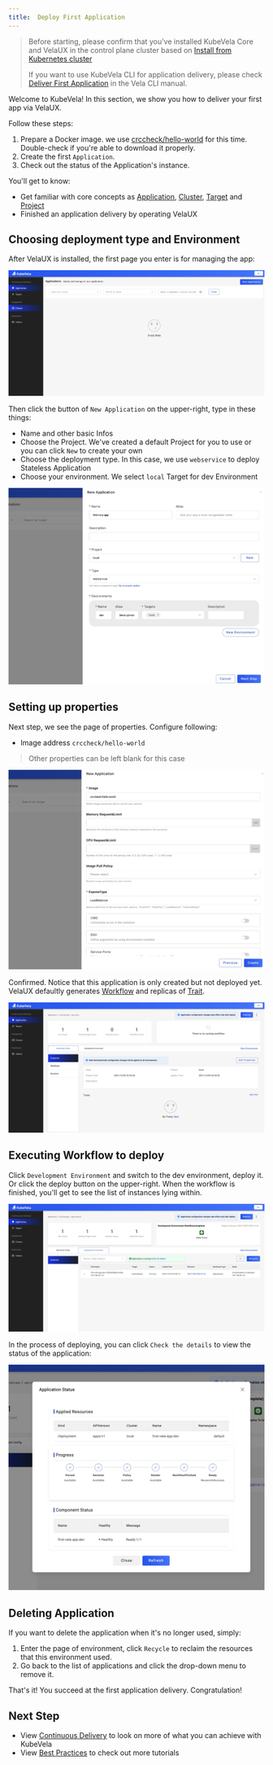 ```yaml
---
title:  Deploy First Application
---
```


> Before starting, please confirm that you've installed KubeVela Core and VelaUX in the control plane cluster based on [Install from Kubernetes cluster](./install.mdx) 
>
> If you want to use KubeVela CLI for application delivery, please check [Deliver First Application](./end-user/quick-start-cli) in the Vela CLI manual.
 
Welcome to KubeVela! In this section, we show you how to deliver your first app via VelaUX.

Follow these steps:
1. Prepare a Docker image. we use [crccheck/hello-world](https://hub.docker.com/r/crccheck/hello-world) for this time. Double-check if you're able to download it properly.
2. Create the first `Application`.
3. Check out the status of the Application's instance.

You'll get to know:
- Get familiar with core concepts as [Application](./getting-started/core-concept#application), [Cluster](getting-started/core-concept#cluster), [Target](getting-started/core-concept#target) and [Project](getting-started/core-concept#project)
- Finished an application delivery by operating VelaUX

##  Choosing deployment type and Environment

After VelaUX is installed, the first page you enter is for managing the app:

![](./resources/dashboard.png)

Then click the button of `New Application` on the upper-right, type in these things:

- Name and other basic Infos
- Choose the Project. We've created a default Project for you to use or you can click `New` to create your own
- Choose the deployment type. In this case, we use `webservice` to deploy Stateless Application
- Choose your environment. We select `local` Target for dev Environment

![](./resources/new-first-vela-app.png)

## Setting up properties

Next step, we see the page of properties. Configure following:

- Image address `crccheck/hello-world`

> Other properties can be left blank for this case

![](./resources/port-first-vela-app.png)

Confirmed. Notice that this application is only created but not deployed yet. VelaUX defaultly generates [Workflow](./getting-started/core-concept#workflow) and replicas of [Trait](./getting-started/core-concept#trait).

![](./resources/created-first-vela-app.png)

## Executing Workflow to deploy

Click `Development Environment` and switch to the dev environment, deploy it. Or click the deploy button on the upper-right. When the workflow is finished, you'll get to see the list of instances lying within.

![](./resources/succeed-first-vela-app.jpg)

In the process of deploying, you can click `Check the details` to view the status of the application:

![](./resources/status-first-vela-app.jpg)

## Deleting Application

If you want to delete the application when it's no longer used, simply:

1. Enter the page of environment, click `Recycle` to reclaim the resources that this environment used.
2. Go back to the list of applications and click the drop-down menu to remove it. 

That's it! You succeed at the first application delivery. Congratulation!

## Next Step

- View [Continuous Delivery](./deliver-app/k8s-object.mdx) to look on more of what you can achieve with KubeVela
- View [Best Practices](./case-studies/jenkins-cicd) to check out more tutorials